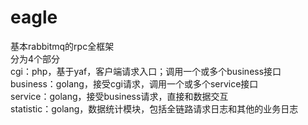 # eagle
基本rabbitmq的rpc全框架<br />
分为4个部分<br />
cgi：php，基于yaf，客户端请求入口；调用一个或多个business接口<br />
business：golang，接受cgi请求，调用一个或多个service接口<br />
service：golang，接受business请求，直接和数据交互<br />
statistic：golang，数据统计模块，包括全链路请求日志和其他的业务日志
